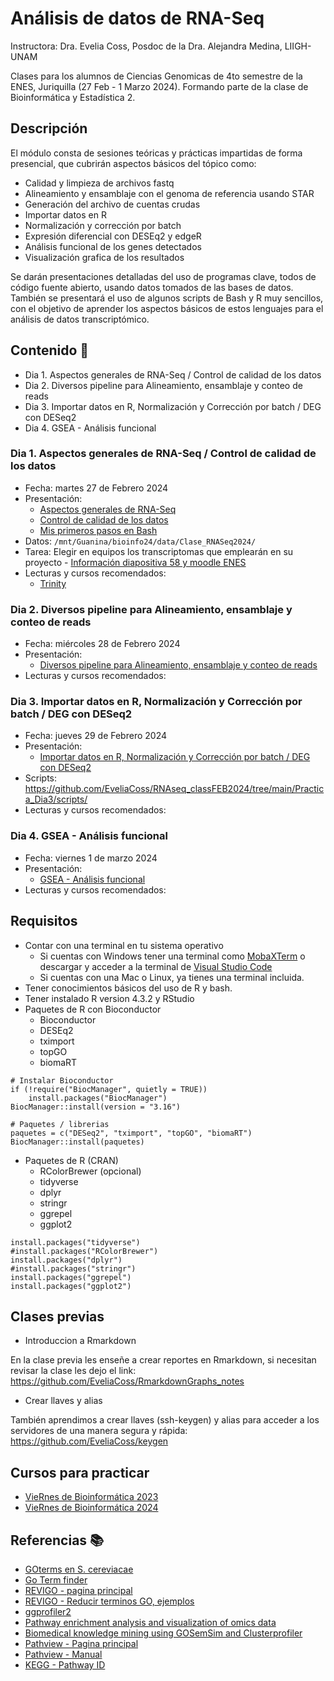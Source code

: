 # Análisis de datos de RNA-Seq

Instructora: Dra. Evelia Coss, Posdoc de la Dra. Alejandra Medina, LIIGH-UNAM

Clases para los alumnos de Ciencias Genomicas de 4to semestre de la ENES, Juriquilla (27 Feb - 1 Marzo 2024). Formando parte de la clase de Bioinformática y Estadística 2. 

## Descripción

El módulo consta de sesiones teóricas y prácticas impartidas de forma presencial, que cubrirán aspectos básicos del tópico como:

- Calidad y limpieza de archivos fastq
- Alineamiento y ensamblaje con el genoma de referencia usando STAR
- Generación del archivo de cuentas crudas
- Importar datos en R
- Normalización y corrección por batch
- Expresión diferencial con DESEq2 y edgeR
- Análisis funcional de los genes detectados
- Visualización grafica de los resultados

Se darán presentaciones detalladas del uso de programas clave, todos de código fuente abierto, usando datos tomados de las bases de datos. También se presentará el uso de algunos scripts de Bash y R muy sencillos, con el objetivo de aprender los aspectos básicos de estos lenguajes para el análisis de datos transcriptómico.

## Contenido 📌

- Dia 1. Aspectos generales de RNA-Seq / Control de calidad de los datos
- Dia 2. Diversos pipeline para Alineamiento, ensamblaje y conteo de reads
- Dia 3. Importar datos en R, Normalización y Corrección por batch / DEG con DESeq2
- Dia 4. GSEA - Análisis funcional

### Dia 1. Aspectos generales de RNA-Seq / Control de calidad de los datos

- Fecha: martes 27 de Febrero 2024
- Presentación:
    - [Aspectos generales de RNA-Seq](https://eveliacoss.github.io/RNAseq_classFEB2024/Presentaciones/Dia1_AspectosGenerales.html#1)
    - [Control de calidad de los datos](https://eveliacoss.github.io/RNAseq_classFEB2024/Presentaciones/Dia1_AspectosGenerales.html#43)
    - [Mis primeros pasos en Bash](https://eveliacoss.github.io/RNAseq_classFEB2024/Presentaciones/Dia1_AspectosGenerales.html#65)
- Datos: `/mnt/Guanina/bioinfo24/data/Clase_RNASeq2024/`
- Tarea: Elegir en equipos los transcriptomas que emplearán en su proyecto - [Información diapositiva 58 y moodle ENES](https://eveliacoss.github.io/RNAseq_classFEB2024/Presentaciones/Dia1_AspectosGenerales.html#62)
- Lecturas y cursos recomendados:
    - [Trinity](https://github.com/trinityrnaseq/trinityrnaseq)

### Dia 2. Diversos pipeline para Alineamiento, ensamblaje y conteo de reads

- Fecha: miércoles 28 de Febrero 2024
- Presentación:
    - [Diversos pipeline para Alineamiento, ensamblaje y conteo de reads](https://eveliacoss.github.io/RNAseq_classFEB2024/Presentaciones/Dia2_QCAlineamiento.html#1)
- Lecturas y cursos recomendados:

### Dia 3. Importar datos en R, Normalización y Corrección por batch / DEG con DESeq2

- Fecha: jueves 29 de Febrero 2024
- Presentación:
    - [Importar datos en R, Normalización y Corrección por batch / DEG con DESeq2](https://eveliacoss.github.io/RNAseq_classFEB2024/Presentaciones/Dia3_ImportarDatos.html#1)
- Scripts: https://github.com/EveliaCoss/RNAseq_classFEB2024/tree/main/Practica_Dia3/scripts/
- Lecturas y cursos recomendados:

### Dia 4. GSEA - Análisis funcional

- Fecha: viernes 1 de marzo 2024
- Presentación:
   - [GSEA - Análisis funcional](https://eveliacoss.github.io/RNAseq_classFEB2024/Presentaciones/Dia4_GSEA.html#1)
- Lecturas y cursos recomendados:

## Requisitos

- Contar con una terminal en tu sistema operativo
  - Si cuentas con Windows tener una terminal como [MobaXTerm](https://mobaxterm.mobatek.net) o descargar y acceder a la terminal de [Visual Studio Code](https://code.visualstudio.com/)
  - Si cuentas con una Mac o Linux, ya tienes una terminal incluida.
- Tener conocimientos básicos del uso de R y bash.
- Tener instalado R version 4.3.2 y RStudio
- Paquetes de R con Bioconductor
  - Bioconductor
  - DESEq2
  - tximport
  - topGO
  - biomaRT

```
# Instalar Bioconductor
if (!require("BiocManager", quietly = TRUE))
    install.packages("BiocManager")
BiocManager::install(version = "3.16")

# Paquetes / librerias
paquetes = c("DESeq2", "tximport", "topGO", "biomaRT")
BiocManager::install(paquetes)
```

- Paquetes de R (CRAN)
  - RColorBrewer (opcional)
  - tidyverse
  - dplyr
  - stringr
  - ggrepel
  - ggplot2

```
install.packages("tidyverse")
#install.packages("RColorBrewer")
install.packages("dplyr")
#install.packages("stringr")
install.packages("ggrepel")
install.packages("ggplot2")
```

## Clases previas

- Introduccion a Rmarkdown
  
En la clase previa les enseñe a crear reportes en Rmarkdown, si necesitan revisar la clase les dejo el link: https://github.com/EveliaCoss/RmarkdownGraphs_notes

- Crear llaves y alias
 
También aprendimos a crear llaves (ssh-keygen) y alias para acceder a los servidores de una manera segura y rápida: https://github.com/EveliaCoss/keygen

## Cursos para practicar 

- [VieRnes de Bioinformática 2023](https://github.com/EveliaCoss/ViernesBioinfo2023)
- [VieRnes de Bioinformática 2024](https://github.com/EveliaCoss/ViernesBioinfo2024)

## Referencias 📚
- [GOterms en S. cereviacae](https://www.yeastgenome.org/goSlimMapper)
- [Go Term finder](https://go.princeton.edu/cgi-bin/GOTermFinder?)
- [REVIGO - pagina principal](http://revigo.irb.hr/FAQ)
- [REVIGO - Reducir terminos GO, ejemplos](https://www.bioconductor.org/packages/release/bioc/vignettes/rrvgo/inst/doc/rrvgo.html)
- [ggprofiler2](https://cran.r-project.org/web/packages/gprofiler2/vignettes/gprofiler2.html)
- [Pathway enrichment analysis and visualization of omics data](https://cytoscape.org/cytoscape-tutorials/protocols/enrichmentmap-pipeline/#/)
- [Biomedical knowledge mining using GOSemSim and Clusterprofiler](https://yulab-smu.top/biomedical-knowledge-mining-book/clusterprofiler-kegg.html)
- [Pathview - Pagina principal](https://pathview.r-forge.r-project.org/)
- [Pathview - Manual](https://pathview.r-forge.r-project.org/pathview.pdf)
- [KEGG - Pathway ID](https://www.genome.jp/kegg/pathway.html)
